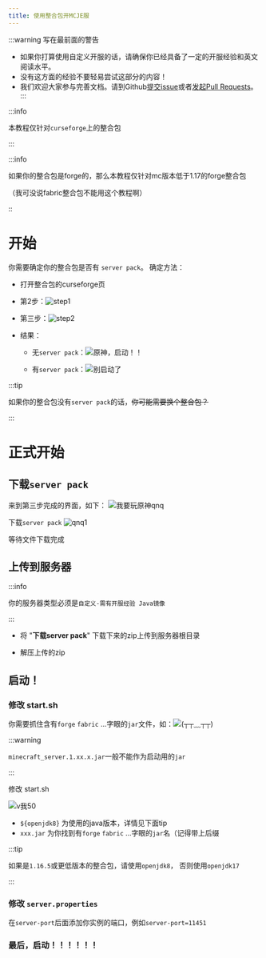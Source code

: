 ```yaml
---
title: 使用整合包开MCJE服
---
```


:::warning 写在最前面的警告

+ 如果你打算使用自定义开服的话，请确保你已经具备了一定的开服经验和英文阅读水平。
+ 没有这方面的经验不要轻易尝试这部分的内容！
+ 我们欢迎大家参与完善文档。请到Github[提交issue](https://github.com/ZengXiaoPi/Simpfun_Wiki/issues)或者[发起Pull Requests](https://github.com/ZengXiaoPi/Simpfun_Wiki/pulls)。
:::

:::info

本教程仅针对`curseforge`上的整合包

:::

:::info

如果你的整合包是forge的，那么本教程仅针对mc版本低于1.17的forge整合包

（我可没说fabric整合包不能用这个教程啊）

::

# 开始

你需要确定你的整合包是否有 `server pack`。
确定方法：

* 打开整合包的curseforge页
* 第2步：![step1](../../static/img/pages/500CreateAModpacksServer-1.png)
* 第三步：![step2](../../static/img/pages/500CreateAModpacksServer-2.png)
* 结果：
    
    * 无`server pack`：![原神，启动！！](../../static/img/pages/500CreateAModpacksServer-3.png)

    * 有`server pack`：![别启动了](../../static/img/pages/500CreateAModpacksServer-4.png)

:::tip

如果你的整合包没有`server pack`的话，~~你可能需要换个整合包？~~

:::

# 正式开始

## 下载`server pack`

来到第三步完成的界面，如下：
![我要玩原神qnq](../../static/img/pages/500CreateAModpacksServer-4.png)

下载`server pack`
![qnq1](../../static/img/pages/500CreateAModpacksServer-go-1.png)

等待文件下载完成

## 上传到服务器

:::info

你的服务器类型必须是`自定义-需有开服经验 Java镜像`

:::

* 将 "**下载server pack**" 下载下来的zip上传到服务器根目录

* 解压上传的zip

## 启动！

### 修改 start.sh

你需要抓住含有`forge` `fabric` ...字眼的`jar`文件，如：![(┬┬﹏┬┬)](../../static/img/pages/500CreateAModpacksServer-12.png)

:::warning

`minecraft_server.1.xx.x.jar`一般不能作为启动用的`jar`

:::

修改 start.sh

![v我50](../../static/img/pages/500CreateAModpacksServer-22.png)

+ `${openjdk8}` 为使用的java版本，详情见下面tip
+ `xxx.jar` 为你找到有`forge` `fabric` ...字眼的`jar`名（记得带上后缀

:::tip

如果是`1.16.5`或更低版本的整合包，请使用`openjdk8`，
否则使用`openjdk17`

:::

### 修改 `server.properties`


在`server-port`后面添加你实例的端口，例如`server-port=11451`


### 最后，启动！！！！！！
